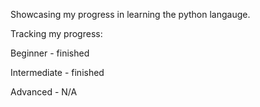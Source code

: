 Showcasing my progress in learning the python langauge.

Tracking my progress:

Beginner - finished

Intermediate - finished

Advanced - N/A

